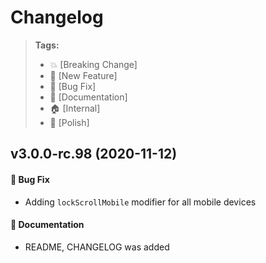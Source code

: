 Changelog
=========

> **Tags:**
> - :boom:       [Breaking Change]
> - :rocket:     [New Feature]
> - :bug:        [Bug Fix]
> - :memo:       [Documentation]
> - :house:      [Internal]
> - :nail_care:  [Polish]

## v3.0.0-rc.98 (2020-11-12)

#### :bug: Bug Fix

* Adding `lockScrollMobile` modifier for all mobile devices

#### :memo: Documentation

* README, CHANGELOG was added
